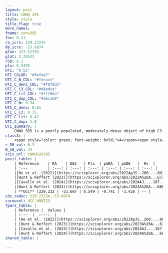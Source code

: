 ```yaml
---
layout: post
title: CWNU 395
style: style
title_flag: true
more_names: 
fname: cwnu395
fov: 0.21
ra_icrs: 229.23234
de_icrs: -53.6874
glon: 323.52293
glat: 3.25533
r50: 6.3
plx: 0.5495
UTI: "0.51"
UTI_COLOR: "#fefee7"
UTI_C_N_COL: "#feeace"
UTI_C_dens_COL: "#f0f8d5"
UTI_C_C3_COL: "#d4edca"
UTI_C_lit_COL: "#fff6da"
UTI_C_dup_COL: "#a6cab9"
UTI_C_N: 0.34
UTI_C_dens: 0.61
UTI_C_C3: 0.75
UTI_C_lit: 0.42
UTI_C_dup: 1.0
UTI_summary: |
    CWNU 395 is a poorly populated, moderately dense object of high C3 quality. It was recently reported in the literature.
class3: |
    <span style="color: green; font-weight: bold;">A</span><span style="color: #FFC300; font-weight: bold;">B</span>
r_50_val: 6.3
N_50_val: 34
scix_url: CWNU%20395
posit_table: |
    | Reference    | RA    | DEC   | Plx  | pmRA  | pmDE   |  Rv  |
    | :---         | :---: | :---: | :---: | :---: | :---: | :---: |
    |[He et al. (2022)](https://scixplorer.org/abs/2022ApJS..260....8H) | 229.234 | -53.682 | 0.54 | -0.76 | -1.4 | -- |
    |[Hunt & Reffert (2023)](https://scixplorer.org/abs/2023A%26A...673A.114H) | 229.237 | -53.677 | 0.541 | -0.755 | -1.415 | -- |
    |[Cavallo et al. (2024)](https://scixplorer.org/abs/2024AJ....167...12C) | 229.243 | -53.679 | 0.543 | -- | -- | -- |
    |[Hunt & Reffert (2024)](https://scixplorer.org/abs/2024A%26A...686A..42H) | 229.237 | -53.677 | 0.541 | -0.755 | -1.415 | -- |
    | **UCC** |229.232 | -53.687 | 0.549 | -0.741 | -1.426 | -- | 
cds_radec: 229.23234,-53.6874
carousel: UCC_HUNT23
fpars_table: |
    | Reference |  Values |
    | :---  |  :---:  |
    | [He et al. (2022)](https://scixplorer.org/abs/2022ApJS..260....8H) | `AG=0.95, m-M=11.45, logAge=8.5, Z=0.026` |
    | [Hunt & Reffert (2023)](https://scixplorer.org/abs/2023A%26A...673A.114H) | `AV50=1.154, diffAV50=0.44, MOD50=11.176, logAge50=8.098` |
    | [Cavallo et al. (2024)](https://scixplorer.org/abs/2024AJ....167...12C) | `AV50=1.48, dMod50=11.24, logAge50=7.91, [Fe/H]50=0.34` |
    | [Hunt & Reffert (2024)](https://scixplorer.org/abs/2024A%26A...686A..42H) | `MassJ=227.307` |
shared_table: |
    
---
```

